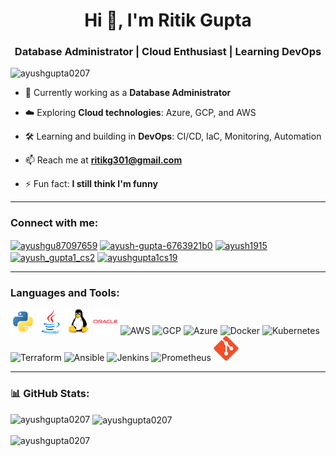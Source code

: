 <h1 align="center">Hi 👋, I'm Ritik Gupta</h1>
<h3 align="center">Database Administrator | Cloud Enthusiast | Learning DevOps</h3>

<p align="left">
  <img src="https://komarev.com/ghpvc/?username=ayushgupta0207&label=Profile%20views&color=0e75b6&style=flat" alt="ayushgupta0207" />
</p>

- 💼 Currently working as a **Database Administrator**

- ☁️ Exploring **Cloud technologies**: Azure, GCP, and AWS

- 🛠️ Learning and building in **DevOps**: CI/CD, IaC, Monitoring, Automation

- 📫 Reach me at **ritikg301@gmail.com**

- ⚡ Fun fact: **I still think I'm funny**

---

<h3 align="left">Connect with me:</h3>
<p align="left">
  <a href="https://twitter.com/ayushgu87097659" target="blank"><img align="center" src="https://raw.githubusercontent.com/rahuldkjain/github-profile-readme-generator/master/src/images/icons/Social/twitter.svg" alt="ayushgu87097659" height="30" width="40" /></a>
  <a href="https://linkedin.com/in/ayush-gupta-6763921b0" target="blank"><img align="center" src="https://raw.githubusercontent.com/rahuldkjain/github-profile-readme-generator/master/src/images/icons/Social/linked-in-alt.svg" alt="ayush-gupta-6763921b0" height="30" width="40" /></a>
  <a href="https://www.codechef.com/users/ayush1915" target="blank"><img align="center" src="https://cdn.jsdelivr.net/npm/simple-icons@3.1.0/icons/codechef.svg" alt="ayush1915" height="30" width="40" /></a>
  <a href="https://www.hackerrank.com/ayush_gupta1_cs2" target="blank"><img align="center" src="https://raw.githubusercontent.com/rahuldkjain/github-profile-readme-generator/master/src/images/icons/Social/hackerrank.svg" alt="ayush_gupta1_cs2" height="30" width="40" /></a>
  <a href="https://auth.geeksforgeeks.org/user/ayushgupta1cs19" target="blank"><img align="center" src="https://raw.githubusercontent.com/rahuldkjain/github-profile-readme-generator/master/src/images/icons/Social/geeks-for-geeks.svg" alt="ayushgupta1cs19" height="30" width="40" /></a>
</p>

---

<h3 align="left">Languages and Tools:</h3>
<p align="left">
  <!-- Programming Languages -->
  <img src="https://raw.githubusercontent.com/devicons/devicon/master/icons/python/python-original.svg" alt="Python" width="40" height="40"/>
  <img src="https://raw.githubusercontent.com/devicons/devicon/master/icons/java/java-original.svg" alt="Java" width="40" height="40"/>
  <img src="https://raw.githubusercontent.com/devicons/devicon/master/icons/linux/linux-original.svg" alt="Linux" width="40" height="40"/>
  <img src="https://raw.githubusercontent.com/devicons/devicon/master/icons/oracle/oracle-original.svg" alt="Oracle DB" width="40" height="40"/>

  <!-- Cloud -->
  <img src="https://www.vectorlogo.zone/logos/amazon_aws/amazon_aws-icon.svg" alt="AWS" width="40" height="40"/>
  <img src="https://www.vectorlogo.zone/logos/google_cloud/google_cloud-icon.svg" alt="GCP" width="40" height="40"/>
  <img src="https://www.vectorlogo.zone/logos/microsoft_azure/microsoft_azure-icon.svg" alt="Azure" width="40" height="40"/>

  <!-- DevOps -->
  <img src="https://www.vectorlogo.zone/logos/docker/docker-icon.svg" alt="Docker" width="40" height="40"/>
  <img src="https://www.vectorlogo.zone/logos/kubernetes/kubernetes-icon.svg" alt="Kubernetes" width="40" height="40"/>
  <img src="https://www.vectorlogo.zone/logos/terraformio/terraformio-icon.svg" alt="Terraform" width="40" height="40"/>
  <img src="https://www.vectorlogo.zone/logos/ansible/ansible-icon.svg" alt="Ansible" width="40" height="40"/>
  <img src="https://www.vectorlogo.zone/logos/jenkins/jenkins-icon.svg" alt="Jenkins" width="40" height="40"/>
  <img src="https://www.vectorlogo.zone/logos/prometheusio/prometheusio-icon.svg" alt="Prometheus" width="40" height="40"/>
  <img src="https://raw.githubusercontent.com/devicons/devicon/master/icons/git/git-original.svg" alt="Git" width="40" height="40"/>
</p>

---

<h3 align="left">📊 GitHub Stats:</h3>

<p><img align="left" src="https://github-readme-stats.vercel.app/api/top-langs/?username=ayushgupta0207&layout=compact&hide=html" alt="ayushgupta0207" /></p>

<p>&nbsp;<img align="center" src="https://github-readme-stats.vercel.app/api?username=ayushgupta0207&show_icons=true&locale=en" alt="ayushgupta0207" /></p>

<p><img align="center" src="https://github-readme-streak-stats.herokuapp.com/?user=ayushgupta0207" alt="ayushgupta0207" /></p>

